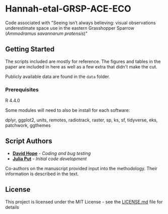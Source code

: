 # Hannah-etal-GRSP-ACE-ECO

Code associated with "Seeing isn’t always believing: visual observations underestimate space use in the eastern Grasshopper Sparrow (*Ammodramus savannarum pratensis*)"

## Getting Started

The scripts included are mostly for reference. The figures and tables in the paper are included in here as well as a few extra that didn't make the cut.

Publicly available data are found in the `data` folder.

### Prerequisites

R 4.4.0

Some modules will need to also be install for each software:

dplyr, ggplot2, units, remotes, radiotrack, raster, sp, ks, sf, tidyverse, eks, patchwork, ggthemes

## Script Authors

-   [**David Hope**](http://www.davidhope.ca) - *Coding and bug testing*
-   [**Julia Put**](https://scholar.google.ca/citations?user=Xy3AB5gAAAAJ&hl=en) - *Initial code development* 

Co-authors on the manuscript provided input into the methodology. Their information is described in the text.

## License

This project is licensed under the MIT License - see the [LICENSE.md](LICENSE.md) file for details
